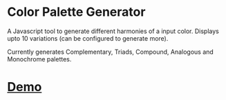 # Color Palette Generator

A Javascript tool to generate different harmonies of a input color. Displays upto 10 variations (can be configured to generate more).

Currently generates Complementary, Triads, Compound, Analogous and Monochrome palettes.

# [Demo](https://tucommenceapousser.github.io/color-palette-generator/)
